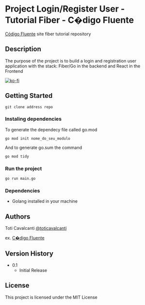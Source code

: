 # Project Login/Register User - Tutorial Fiber - C�digo Fluente

[Código Fluente](https://www.codigofluente.com.br/) site fiber tutorial repository

## Description

The purpose of the project is to build a login and registration user application with the stack: Fiber/Go in the backend and React in the Frontend

[![ko-fi](https://ko-fi.com/img/githubbutton_sm.svg)](https://ko-fi.com/codigofluente)

## Getting Started
```
git clone address repo
```

### Instaling dependencies

To generate the dependecy file called go.mod
```
go mod init nome_do_seu_modulo
```
And to generate go.sum the command
```
go mod tidy
```

### Run the project
```
go run main.go
```
### Dependencies

* Golang installed in your machine

## Authors

Toti Cavalcanti
[@toticavalcanti](toticavalcanti@hotmail.com)

ex. [C�digo Fluente](https://www.codigofluente.com.br/)

## Version History

* 0.1
    * Initial Release

## License

This project is licensed under the MIT License
